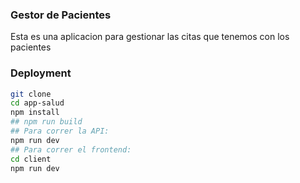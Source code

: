 ### Gestor de Pacientes

Esta es una aplicacion para gestionar las citas que tenemos con los pacientes

### Deployment

```sh
git clone 
cd app-salud
npm install
## npm run build
## Para correr la API:
npm run dev
## Para correr el frontend:
cd client
npm run dev
```
